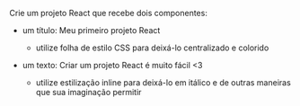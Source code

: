 Crie um projeto React que recebe dois componentes:

- um título: Meu primeiro projeto React

  - utilize folha de estilo CSS para deixá-lo centralizado e colorido

- um texto: Criar um projeto React é muito fácil <3
  - utilize estilização inline para deixá-lo em itálico e de outras maneiras que sua imaginação permitir
